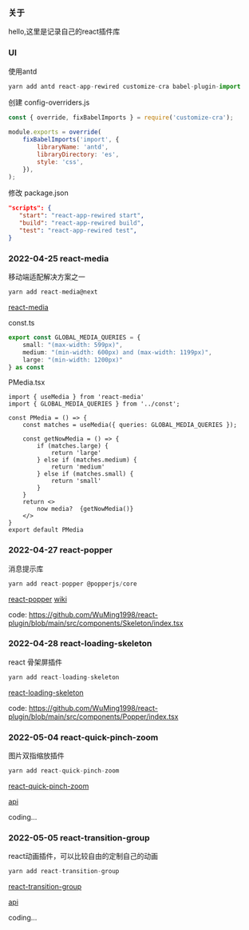 ### 关于
hello,这里是记录自己的react插件库

### UI

使用antd

```ts
yarn add antd react-app-rewired customize-cra babel-plugin-import
```

创建 config-overriders.js
```js
const { override, fixBabelImports } = require('customize-cra');

module.exports = override(
    fixBabelImports('import', {
        libraryName: 'antd',
        libraryDirectory: 'es',
        style: 'css',
    }),
);
```

修改 package.json
```json
"scripts": {
   "start": "react-app-rewired start",
   "build": "react-app-rewired build",
   "test": "react-app-rewired test",
}
```


### 2022-04-25  react-media

移动端适配解决方案之一

```ts
yarn add react-media@next
```

[react-media](https://github.com/ReactTraining/react-media)

const.ts
```ts
export const GLOBAL_MEDIA_QUERIES = {
    small: "(max-width: 599px)",
    medium: "(min-width: 600px) and (max-width: 1199px)",
    large: "(min-width: 1200px)"
} as const
```

PMedia.tsx
```tsx
import { useMedia } from 'react-media'
import { GLOBAL_MEDIA_QUERIES } from '../const';

const PMedia = () => {
    const matches = useMedia({ queries: GLOBAL_MEDIA_QUERIES });

    const getNowMedia = () => {
        if (matches.large) {
            return 'large'
        } else if (matches.medium) {
            return 'medium'
        } else if (matches.small) {
            return 'small'
        }
    }
    return <>
        now media?  {getNowMedia()}
    </>
}
export default PMedia
```

### 2022-04-27  react-popper

消息提示库

```ts
yarn add react-popper @popperjs/core
```

[react-popper](https://popper.js.org/react-popper/v2/)
[wiki](https://popper.js.org/docs/v2/modifiers/compute-styles/)

code: https://github.com/WuMing1998/react-plugin/blob/main/src/components/Skeleton/index.tsx


### 2022-04-28  react-loading-skeleton

react 骨架屏插件

```ts
yarn add react-loading-skeleton
```

[react-loading-skeleton](https://github.com/dvtng/react-loading-skeleton)

code: https://github.com/WuMing1998/react-plugin/blob/main/src/components/Popper/index.tsx

### 2022-05-04  react-quick-pinch-zoom

图片双指缩放插件 

```ts
yarn add react-quick-pinch-zoom
```

[react-quick-pinch-zoom](https://github.com/retyui/react-quick-pinch-zoom)

[api](https://github.com/retyui/react-quick-pinch-zoom/blob/master/docs/api/README.md)

coding...

### 2022-05-05  react-transition-group

react动画插件，可以比较自由的定制自己的动画

```ts
yarn add react-transition-group
```

[react-transition-group](https://github.com/reactjs/react-transition-group)

[api](https://reactcommunity.org/react-transition-group/transition)

coding...
